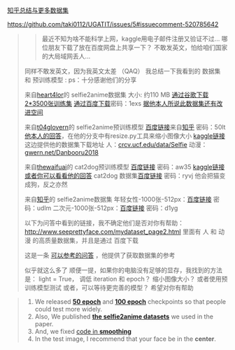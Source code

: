 [知乎总结与更多数据集](https://zhuanlan.zhihu.com/p/76979105)

https://github.com/taki0112/UGATIT/issues/5#issuecomment-520785642
> > 最近不知为啥不能科学上网，kaggle用电子邮件注册又验证不过...
> > 哪位朋友下载了放在百度网盘上共享一下？
> > 不敢发英文，怕给咱们国家的大局域网丢人...
> 
> 同样不敢发英文，因为我英文太差 （QAQ）
> 我总结一下我看到的 数据集 和 预训练模型 :
> ps：十分感谢他们的分享
> 
> 来自[heart4lor](https://github.com/heart4lor)的 selfie2anime数据集 大小: 约110 MB
> [通过谷歌下载2*3500张训练集](https://drive.google.com/file/d/1aDMJgNKc9YJpfGEUM5YlBcCXxXO8uWwj/view?usp=sharing)
> [通过百度下载](https://pan.baidu.com/s/1uqrvK3dmxi-RfI_FWrAovA)密码：1exs
> [据他本人所说此数据集还有改进空间](https://github.com/taki0112/UGATIT/issues/5#issuecomment-520109460)
> 
> 来自[t04glovern](https://github.com/t04glovern)的 selfie2anime预训练模型
> [百度链接](https://pan.baidu.com/s/1bQm3nXIOouDCELfPU8NjZA)来自[知乎](https://zhuanlan.zhihu.com/p/76979105) 密码：50lt
> [他本人的回答](https://github.com/taki0112/UGATIT/issues/5#issuecomment-519994905)，在他的分支中有resize.py工具来缩小图像大小
> [kaggle链接](https://www.kaggle.com/t04glovern/ugatit-selfie2anime-pretrained)
> 这边提供他的数据集下载地址
> 人：[crcv.ucf.edu/data/Selfie](crcv.ucf.edu/data/Selfie)
> 动漫：[gwern.net/Danbooru2018](gwern.net/Danbooru2018)
> 
> 来自[thewaifuai](https://github.com/thewaifuai)的 cat2dog预训练模型
> [百度链接](https://pan.baidu.com/s/1ZvqEsbWVVpID1E_KCje1Aw) 密码：aw35
> [kaggle链接](https://www.kaggle.com/waifuai/ugatit-cat2dog-pretrained-model)
> [或者你可以看看他的回答](https://github.com/taki0112/UGATIT/issues/5#issuecomment-519750435)
> cat2dog 数据集[百度链接](https://pan.baidu.com/s/13gO9n3j7g-ylfVrs2HypYw) 密码：ryvj
> 他会把猫变成狗，反之亦然
> 
> 来自[知乎](https://zhuanlan.zhihu.com/p/76979105)的 selfie2anime数据集
> 年轻女性-1000张-512px：[百度链接](https://pan.baidu.com/s/12SFIwbJpC70_ihBqQ-xGOg) 密码：udlm
> 二次元-1000张-512px：[百度链接](https://pan.baidu.com/s/1TYgCN_LDKeu1QpDpHOgNOA) 密码：d1yg
> 
> 以下为问答中看到的链接，我不确定他们是否对你有帮助：
> http://www.seeprettyface.com/mydataset_page2.html
> 里面有 人 和 动漫 的高质量数据集，并且是通过 百度下载
> 
> 这是一条 [可以参考的问答](https://github.com/taki0112/UGATIT/issues/6#issuecomment-519158602) ，他提供了获取数据集的参考
> 
> 似乎就这么多了
> 顺便一提，如果你的电脑没有足够的显存，我找到的方法是：
> light = True，
> 调低 iteration 和 epoch？
> 缩小图像大小？
> 或者使用预训练模型测试
> 或者，可以等待更完善的模型？
> 希望对你有帮助

> 1. We released [**50 epoch**](https://drive.google.com/file/d/1V6GbSItG3HZKv3quYs7AP0rr1kOCT3QO/view) and [**100 epoch**](https://drive.google.com/file/d/19xQK2onIy-3S5W5K-XIh85pAg_RNvBVf/view) checkpoints so that people could test more widely.
> 2. Also, We published [**the selfie2anime datasets**](https://drive.google.com/file/d/1xOWj1UVgp6NKMT3HbPhBbtq2A4EDkghF/view) we used in the paper.
> 3. And, we fixed [code in **smoothing**](https://github.com/taki0112/UGATIT/blob/master/ops.py#L196)
> 4. In the test image, I recommend that your face be in the **center**.


